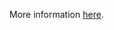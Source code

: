 More information [here](https://docs.prismacloud.io/en/enterprise-edition/policy-reference/azure-policies/azure-general-policies/ensure-that-key-vault-key-is-backed-by-hsm).
